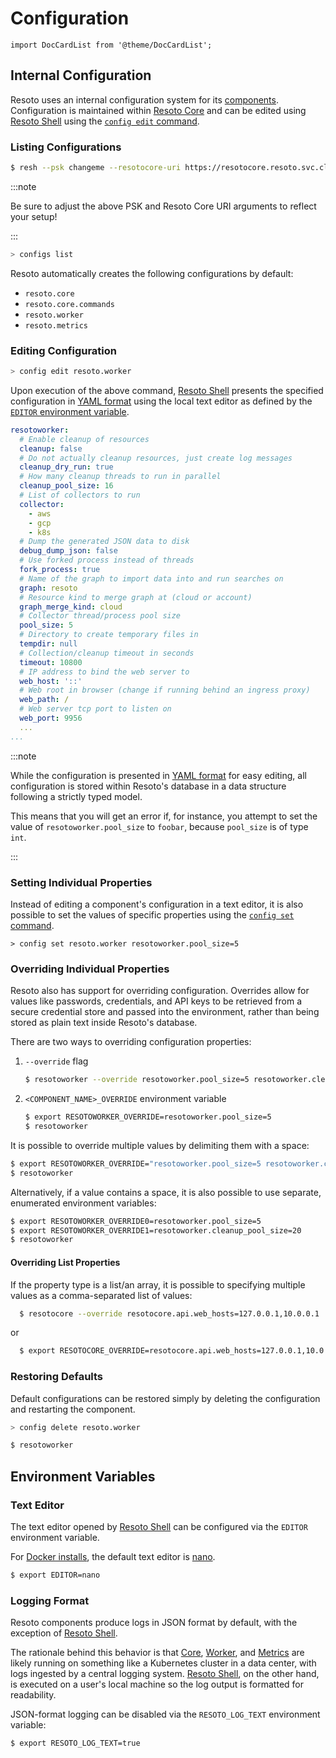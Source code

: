 # Configuration

```mdx-code-block
import DocCardList from '@theme/DocCardList';
```

## Internal Configuration

Resoto uses an internal configuration system for its [components](../../reference/components/index.md). Configuration is maintained within [Resoto Core](../../reference/components/core.md) and can be edited using [Resoto Shell](../../reference/components/shell.md) using the [`config edit` command](../cli/setup-commands/configs/edit.md).

### Listing Configurations

```bash title="Start the Resoto Shell"
$ resh --psk changeme --resotocore-uri https://resotocore.resoto.svc.cluster.local:8900
```

:::note

Be sure to adjust the above PSK and Resoto Core URI arguments to reflect your setup!

:::

```bash title="List available configurations"
> configs list
```

Resoto automatically creates the following configurations by default:

- `resoto.core`
- `resoto.core.commands`
- `resoto.worker`
- `resoto.metrics`

<DocCardList />

### Editing Configuration

```bash title="Edit the Resoto Worker configuration"
> config edit resoto.worker
```

Upon execution of the above command, [Resoto Shell](../../reference/components/shell.md) presents the specified configuration in [YAML format](https://yaml.org) using the local text editor as defined by the [`EDITOR` environment variable](#text-editor).

```yaml title="Example Resoto Worker configuration"
resotoworker:
  # Enable cleanup of resources
  cleanup: false
  # Do not actually cleanup resources, just create log messages
  cleanup_dry_run: true
  # How many cleanup threads to run in parallel
  cleanup_pool_size: 16
  # List of collectors to run
  collector:
    - aws
    - gcp
    - k8s
  # Dump the generated JSON data to disk
  debug_dump_json: false
  # Use forked process instead of threads
  fork_process: true
  # Name of the graph to import data into and run searches on
  graph: resoto
  # Resource kind to merge graph at (cloud or account)
  graph_merge_kind: cloud
  # Collector thread/process pool size
  pool_size: 5
  # Directory to create temporary files in
  tempdir: null
  # Collection/cleanup timeout in seconds
  timeout: 10800
  # IP address to bind the web server to
  web_host: '::'
  # Web root in browser (change if running behind an ingress proxy)
  web_path: /
  # Web server tcp port to listen on
  web_port: 9956
  ...
...
```

:::note

While the configuration is presented in [YAML format](https://yaml.org) for easy editing, all configuration is stored within Resoto's database in a data structure following a strictly typed model.

This means that you will get an error if, for instance, you attempt to set the value of `resotoworker.pool_size` to `foobar`, because `pool_size` is of type `int`.

:::

### Setting Individual Properties

Instead of editing a component's configuration in a text editor, it is also possible to set the values of specific properties using the [`config set` command](../cli/setup-commands/configs/set.md).

```title="Modify a specific property of the Resoto Worker configuration"
> config set resoto.worker resotoworker.pool_size=5
```

### Overriding Individual Properties

Resoto also has support for overriding configuration. Overrides allow for values like passwords, credentials, and API keys to be retrieved from a secure credential store and passed into the environment, rather than being stored as plain text inside Resoto's database.

There are two ways to overriding configuration properties:

1. `--override` flag

   ```bash
   $ resotoworker --override resotoworker.pool_size=5 resotoworker.cleanup_pool_size=20
   ```

2. `<COMPONENT_NAME>_OVERRIDE` environment variable

   ```bash
   $ export RESOTOWORKER_OVERRIDE=resotoworker.pool_size=5
   $ resotoworker
   ```

It is possible to override multiple values by delimiting them with a space:

```bash
$ export RESOTOWORKER_OVERRIDE="resotoworker.pool_size=5 resotoworker.cleanup_pool_size=20"
$ resotoworker
```

Alternatively, if a value contains a space, it is also possible to use separate, enumerated environment variables:

```bash
$ export RESOTOWORKER_OVERRIDE0=resotoworker.pool_size=5
$ export RESOTOWORKER_OVERRIDE1=resotoworker.cleanup_pool_size=20
$ resotoworker
```

#### Overriding List Properties

If the property type is a list/an array, it is possible to specifying multiple values as a comma-separated list of values:

```bash
  $ resotocore --override resotocore.api.web_hosts=127.0.0.1,10.0.0.1
```

or

```bash
  $ export RESOTOCORE_OVERRIDE=resotocore.api.web_hosts=127.0.0.1,10.0.0.1
```

### Restoring Defaults

Default configurations can be restored simply by deleting the configuration and restarting the component.

```bash title="Delete the Resoto Worker configuration"
> config delete resoto.worker
```

```bash title="Restart Resoto Worker"
$ resotoworker
```

## Environment Variables

### Text Editor

The text editor opened by [Resoto Shell](../../reference/components/shell.md) can be configured via the `EDITOR` environment variable.

For [Docker installs](../../getting-started/install-resoto/docker.md), the default text editor is [nano](https://nano-editor.org).

```bash
$ export EDITOR=nano
```

### Logging Format

Resoto components produce logs in JSON format by default, with the exception of [Resoto Shell](../../reference/components/shell.md).

The rationale behind this behavior is that [Core](../../reference/components/core.md), [Worker](../../reference/components/worker.md), and [Metrics](../../reference/components/metrics.md) are likely running on something like a Kubernetes cluster in a data center, with logs ingested by a central logging system. [Resoto Shell](../../reference/components/shell.md), on the other hand, is executed on a user's local machine so the log output is formatted for readability.

JSON-format logging can be disabled via the `RESOTO_LOG_TEXT` environment variable:

```bash
$ export RESOTO_LOG_TEXT=true
```
